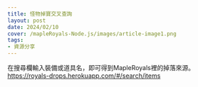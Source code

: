 ```yaml
---
title: 怪物掉寶交叉查詢
layout: post
date: 2024/02/10
cover: /mapleRoyals-Node.js/images/article-image1.png
tags:
- 資源分享
---
```

在搜尋欄輸入裝備或道具名，即可得到MapleRoyals裡的掉落來源。
https://royals-drops.herokuapp.com/#/search/items